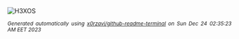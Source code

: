 <div align="justify">
<picture>
    <source media="(prefers-color-scheme: dark)" srcset="https://i.ibb.co/v4Y23yY/output-gif.gif">
    <source media="(prefers-color-scheme: light)" srcset="https://i.ibb.co/v4Y23yY/output-gif.gif">
    <img alt="H3XOS" src="https://i.ibb.co/v4Y23yY/output-gif.gif">
</picture>

<sub><i>Generated automatically using [x0rzavi/github-readme-terminal](https://github.com/x0rzavi/github-readme-terminal) on Sun Dec 24 02:35:23 AM EET 2023</i></sub>
</div>